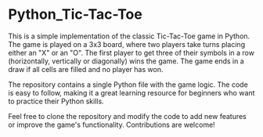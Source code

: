 # Python_Tic-Tac-Toe
This is a simple implementation of the classic Tic-Tac-Toe game in Python. The game is played on a 3x3 board, where two players take turns placing either an "X" or an "O". The first player to get three of their symbols in a row (horizontally, vertically or diagonally) wins the game. The game ends in a draw if all cells are filled and no player has won.

The repository contains a single Python file with the game logic. The code is easy to follow, making it a great learning resource for beginners who want to practice their Python skills.

Feel free to clone the repository and modify the code to add new features or improve the game's functionality. Contributions are welcome!
